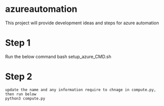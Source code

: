 # azureautomation
 This project will provide development ideas and steps for azure automation 


# Step 1 #
 Run the below command 
    bash setup_azure_CMD.sh

# Step 2
    update the name and any information require to chnage in compute.py, then run below
    python3 compute.py